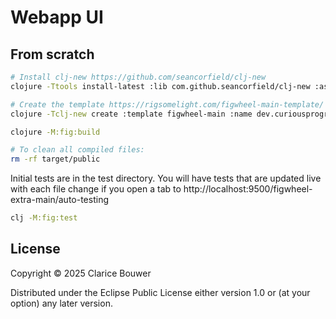 # Webapp UI

## From scratch

```bash
# Install clj-new https://github.com/seancorfield/clj-new
clojure -Ttools install-latest :lib com.github.seancorfield/clj-new :as clj-new
```

```bash
# Create the template https://rigsomelight.com/figwheel-main-template/
clojure -Tclj-new create :template figwheel-main :name dev.curiousprogrammer/webapp-ui :args '["+deps", "+npm-bundle", "--reagent"]'
```

```bash
clojure -M:fig:build
```

```bash
# To clean all compiled files:
rm -rf target/public
```

Initial tests are in the test directory.
You will have tests that are updated live with each file change if you open a tab to http://localhost:9500/figwheel-extra-main/auto-testing

```bash
clj -M:fig:test
```

## License

Copyright © 2025 Clarice Bouwer

Distributed under the Eclipse Public License either version 1.0 or (at your option) any later version.
